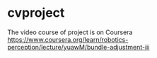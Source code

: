 # cvproject
The video course of project is on Coursera https://www.coursera.org/learn/robotics-perception/lecture/yuawM/bundle-adjustment-iii
